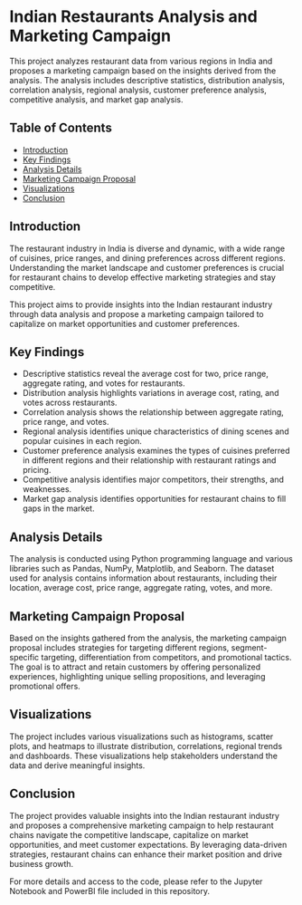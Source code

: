 # Indian Restaurants Analysis and Marketing Campaign

This project analyzes restaurant data from various regions in India and proposes a marketing campaign based on the insights derived from the analysis. The analysis includes descriptive statistics, distribution analysis, correlation analysis, regional analysis, customer preference analysis, competitive analysis, and market gap analysis.

## Table of Contents

- [Introduction](#introduction)
- [Key Findings](#key-findings)
- [Analysis Details](#analysis-details)
- [Marketing Campaign Proposal](#marketing-campaign-proposal)
- [Visualizations](#visualizations)
- [Conclusion](#conclusion)

## Introduction

The restaurant industry in India is diverse and dynamic, with a wide range of cuisines, price ranges, and dining preferences across different regions. Understanding the market landscape and customer preferences is crucial for restaurant chains to develop effective marketing strategies and stay competitive.

This project aims to provide insights into the Indian restaurant industry through data analysis and propose a marketing campaign tailored to capitalize on market opportunities and customer preferences.

## Key Findings

- Descriptive statistics reveal the average cost for two, price range, aggregate rating, and votes for restaurants.
- Distribution analysis highlights variations in average cost, rating, and votes across restaurants.
- Correlation analysis shows the relationship between aggregate rating, price range, and votes.
- Regional analysis identifies unique characteristics of dining scenes and popular cuisines in each region.
- Customer preference analysis examines the types of cuisines preferred in different regions and their relationship with restaurant ratings and pricing.
- Competitive analysis identifies major competitors, their strengths, and weaknesses.
- Market gap analysis identifies opportunities for restaurant chains to fill gaps in the market.

## Analysis Details

The analysis is conducted using Python programming language and various libraries such as Pandas, NumPy, Matplotlib, and Seaborn. The dataset used for analysis contains information about restaurants, including their location, average cost, price range, aggregate rating, votes, and more.

## Marketing Campaign Proposal

Based on the insights gathered from the analysis, the marketing campaign proposal includes strategies for targeting different regions, segment-specific targeting, differentiation from competitors, and promotional tactics. The goal is to attract and retain customers by offering personalized experiences, highlighting unique selling propositions, and leveraging promotional offers.

## Visualizations

The project includes various visualizations such as histograms, scatter plots, and heatmaps to illustrate distribution, correlations, regional trends and dashboards. These visualizations help stakeholders understand the data and derive meaningful insights.

## Conclusion

The project provides valuable insights into the Indian restaurant industry and proposes a comprehensive marketing campaign to help restaurant chains navigate the competitive landscape, capitalize on market opportunities, and meet customer expectations. By leveraging data-driven strategies, restaurant chains can enhance their market position and drive business growth.

For more details and access to the code, please refer to the Jupyter Notebook and PowerBI file included in this repository.
